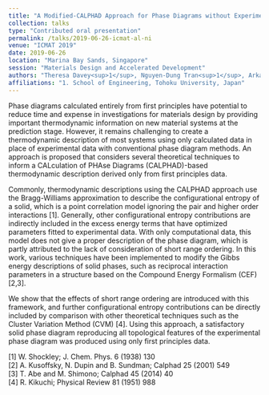 ```yaml
---
title: "A Modified-CALPHAD Approach for Phase Diagrams without Experimental Data"
collection: talks
type: "Contributed oral presentation"
permalink: /talks/2019-06-26-icmat-al-ni
venue: "ICMAT 2019"
date: 2019-06-26
location: "Marina Bay Sands, Singapore"
session: "Materials Design and Accelerated Development"
authors: "Theresa Davey<sup>1</sup>, Nguyen-Dung Tran<sup>1</sup>, Arkapol Saengdeejing<sup>1</sup>, Ying Chen<sup>1</sup>"
affiliations: "1. School of Engineering, Tohoku University, Japan"
---
```


Phase diagrams calculated entirely from first principles have potential to reduce time and expense in investigations for materials design by providing important thermodynamic information on new material systems at the prediction stage. However, it remains challenging to create a thermodynamic description of most systems using only calculated data in place of experimental data with conventional phase diagram methods. An approach is proposed that considers several theoretical techniques to inform a CALculation of PHAse Diagrams (CALPHAD)-based thermodynamic description derived only from first principles data.

Commonly, thermodynamic descriptions using the CALPHAD approach use the Bragg-Williams approximation to describe the configurational entropy of a solid, which is a point correlation model ignoring the pair and higher order interactions [1]. Generally, other configurational entropy contributions are indirectly included in the excess energy terms that have optimized parameters fitted to experimental data. With only computational data, this model does not give a proper description of the phase diagram, which is partly attributed to the lack of consideration of short range ordering. In this work, various techniques have been implemented to modify the Gibbs energy descriptions of solid phases, such as reciprocal interaction parameters in a structure based on the Compound Energy Formalism (CEF) [2,3]. 

We show that the effects of short range ordering are introduced with this framework, and further configurational entropy contributions can be directly included by comparison with other theoretical techniques such as the Cluster Variation Method (CVM) [4]. Using this approach, a satisfactory solid phase diagram reproducing all topological features of the experimental phase diagram was produced using only first principles data. 

[1] W. Shockley; J. Chem. Phys. 6 (1938) 130  
[2] A. Kusoffsky, N. Dupin and B. Sundman; Calphad 25 (2001) 549  
[3] T. Abe and M. Shimono; Calphad 45 (2014) 40  
[4] R. Kikuchi; Physical Review 81 (1951) 988  




